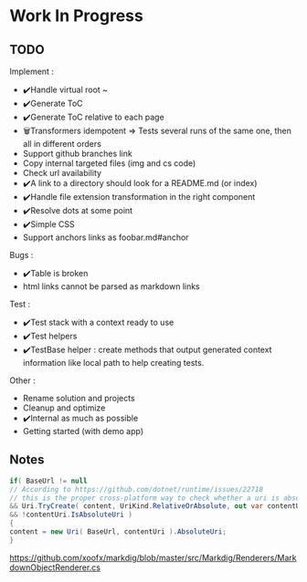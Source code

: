 # Work In Progress

## TODO

Implement :

- ✔️Handle virtual root ~
- ✔️Generate ToC
- ✔️Generate ToC relative to each page
- 🗑️Transformers idempotent => Tests several runs of the same one, then all in different orders
- Support github branches link
- Copy internal targeted files (img and cs code)
- Check url availability
- ✔️A link to a directory should look for a README.md (or index)
- ✔️Handle file extension transformation in the right component
- ✔️Resolve dots at some point
- ✔️Simple CSS
- Support anchors links as foobar.md#anchor

Bugs :
- ✔️Table is broken
- html links cannot be parsed as markdown links

Test :

- ✔️Test stack with a context ready to use
- ✔️Test helpers
- ✔️TestBase helper : create methods that output generated context information like local path to help creating tests.

Other :

- Rename solution and projects
- Cleanup and optimize
- ✔️Internal as much as possible
- Getting started (with demo app)

## Notes

```csharp
if( BaseUrl != null
// According to https://github.com/dotnet/runtime/issues/22718
// this is the proper cross-platform way to check whether a uri is absolute or not:
&& Uri.TryCreate( content, UriKind.RelativeOrAbsolute, out var contentUri )
&& !contentUri.IsAbsoluteUri )
{
content = new Uri( BaseUrl, contentUri ).AbsoluteUri;
}
```

https://github.com/xoofx/markdig/blob/master/src/Markdig/Renderers/MarkdownObjectRenderer.cs

